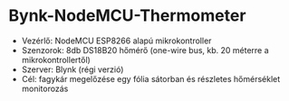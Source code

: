 # Bynk-NodeMCU-Thermometer
 - Vezérlő: NodeMCU ESP8266 alapú mikrokontroller
 - Szenzorok: 8db DS18B20 hőmérő (one-wire bus, kb. 20 méterre a mikrokontrollertől)
 - Szerver: Blynk (régi verzió)
 - Cél: fagykár megelőzése egy fólia sátorban és részletes hőmérséklet monitorozás
